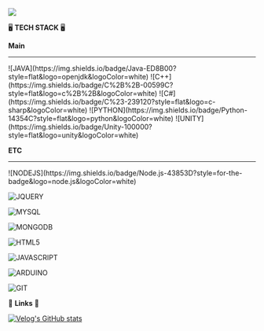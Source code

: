 <img src="https://capsule-render.vercel.app/api?type=cylinder&color=D7E5F1&height=150&section=header&text=HSO%20GITHUB&fontColor=FFFFFF&fontSize=50&animation=twinkling" />

🖥 <b>TECH STACK</b> 🖥

<b>Main</b>
<hr/>
![JAVA](https://img.shields.io/badge/Java-ED8B00?style=flat&logo=openjdk&logoColor=white)
![C++](https://img.shields.io/badge/C%2B%2B-00599C?style=flat&logo=c%2B%2B&logoColor=white)
![C#](https://img.shields.io/badge/C%23-239120?style=flat&logo=c-sharp&logoColor=white)
![PYTHON](https://img.shields.io/badge/Python-14354C?style=flat&logo=python&logoColor=white)
![UNITY](https://img.shields.io/badge/Unity-100000?style=flat&logo=unity&logoColor=white)


<b>ETC</b>
<hr>
![NODEJS](https://img.shields.io/badge/Node.js-43853D?style=for-the-badge&logo=node.js&logoColor=white)

![JQUERY](https://img.shields.io/badge/jQuery-0769AD?style=for-the-badge&logo=jquery&logoColor=white)

![MYSQL](https://img.shields.io/badge/MySQL-00000F?style=for-the-badge&logo=mysql&logoColor=white)

![MONGODB](https://img.shields.io/badge/MongoDB-4EA94B?style=for-the-badge&logo=mongodb&logoColor=white)

![HTML5](https://img.shields.io/badge/HTML5-E34F26?style=for-the-badge&logo=html5&logoColor=white)

![JAVASCRIPT](https://img.shields.io/badge/JavaScript-F7DF1E?style=for-the-badge&logo=JavaScript&logoColor=white)

![ARDUINO](https://img.shields.io/badge/Arduino_IDE-00979D?style=for-the-badge&logo=arduino&logoColor=white)

![GIT](https://img.shields.io/badge/GIT-E44C30?style=for-the-badge&logo=git&logoColor=white)



🔗 <b>Links</b> 🔗

[![Velog's GitHub stats](https://velog-readme-stats.vercel.app/api?name=hso07202)](https://velog.io/@hso07202/posts)

